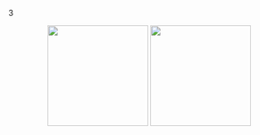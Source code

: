 3
<div align="center">
    <img height="180em" src="https://github-readme-stats.vercel.app/api?username=chaubnmhe153019&show_icons=true&hide_border=true&&count_private=true&include_all_commits=true&theme=gruvbox"/>
    <img height="180em" src="https://github-readme-stats.vercel.app/api/top-langs/?username=gone2808&theme=gruvbox&show_icons=true&hide_border=true&layout=compact&langs_count=6"/>
</div>
